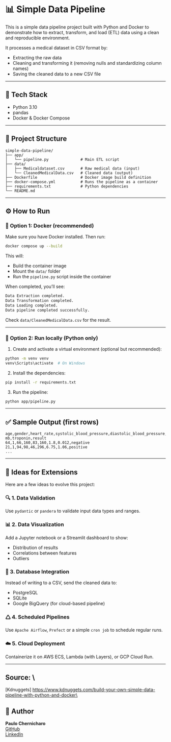 # 📊 Simple Data Pipeline

This is a simple data pipeline project built with Python and Docker to demonstrate how to extract, transform, and load (ETL) data using a clean and reproducible environment.

It processes a medical dataset in CSV format by:

- Extracting the raw data
- Cleaning and transforming it (removing nulls and standardizing column names)
- Saving the cleaned data to a new CSV file

---

## 🧰 Tech Stack

- Python 3.10
- pandas
- Docker & Docker Compose

---

## 📁 Project Structure

```
simple-data-pipeline/
├── app/
│   └── pipeline.py              # Main ETL script
├── data/
│   ├── Medicaldataset.csv       # Raw medical data (input)
│   └── CleanedMedicalData.csv   # Cleaned data (output)
├── Dockerfile                   # Docker image build definition
├── docker-compose.yml           # Runs the pipeline as a container
├── requirements.txt             # Python dependencies
└── README.md
```

---

## ⚙️ How to Run

### 🔹 Option 1: Docker (recommended)

Make sure you have Docker installed. Then run:

```bash
docker compose up --build
```

This will:

- Build the container image
- Mount the `data/` folder
- Run the `pipeline.py` script inside the container

When completed, you’ll see:

```bash
Data Extraction completed.
Data Transformation completed.
Data Loading completed.
Data pipeline completed successfully.
```

Check `data/CleanedMedicalData.csv` for the result.

---

### 🔸 Option 2: Run locally (Python only)

1. Create and activate a virtual environment (optional but recommended):

```bash
python -m venv venv
venv\Scripts\activate  # On Windows
```

2. Install the dependencies:

```bash
pip install -r requirements.txt
```

3. Run the pipeline:

```bash
python app/pipeline.py
```

---

## ✅ Sample Output (first rows)

```csv
age,gender,heart_rate,systolic_blood_pressure,diastolic_blood_pressure,blood_sugar,ck-mb,troponin,result
64,1,66,160,83,160,1.8,0.012,negative
21,1,94,98,46,296,6.75,1.06,positive
...
```

---

## 🧠 Ideas for Extensions

Here are a few ideas to evolve this project:

### 🔍 1. **Data Validation**

Use `pydantic` or `pandera` to validate input data types and ranges.

### 📊 2. **Data Visualization**

Add a Jupyter notebook or a Streamlit dashboard to show:

- Distribution of results
- Correlations between features
- Outliers

### 📁 3. **Database Integration**

Instead of writing to a CSV, send the cleaned data to:

- PostgreSQL
- SQLite
- Google BigQuery (for cloud-based pipeline)

### 🛆 4. **Scheduled Pipelines**

Use `Apache Airflow`, `Prefect` or a simple `cron job` to schedule regular runs.

### ☁️ 5. **Cloud Deployment**

Containerize it on AWS ECS, Lambda (with Layers), or GCP Cloud Run.

---

## Source: \
[Kdnuggets] https://www.kdnuggets.com/build-your-own-simple-data-pipeline-with-python-and-docker\

## 👤 Author

**Paulo Chernicharo**\
[GitHub](https://github.com/pchernic)\
[LinkedIn](https://www.linkedin.com/in/pchernic/)

